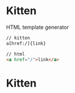 # Kitten

HTML template generator

```html
// kitten
a[href:/]{link}

// html
<a href="/">link</a>
```
# Kitten
